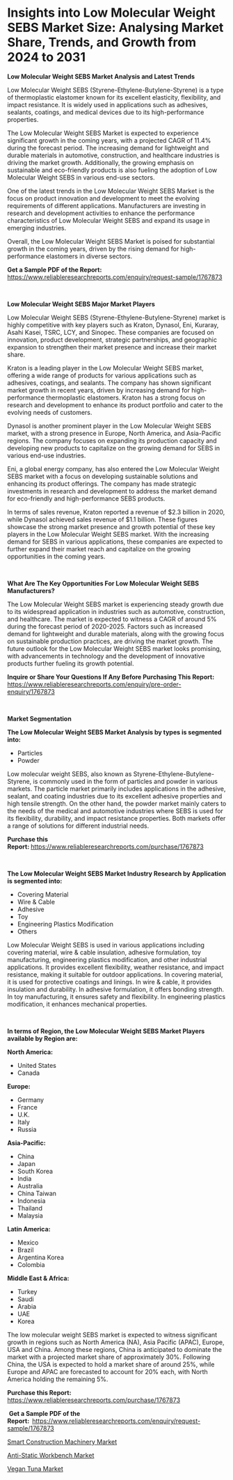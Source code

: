 <p><h1>Insights into Low Molecular Weight SEBS Market Size: Analysing Market Share, Trends, and Growth from 2024 to 2031</h1></p><p><strong>Low Molecular Weight SEBS Market Analysis and Latest Trends</strong></p>
<p><p>Low Molecular Weight SEBS (Styrene-Ethylene-Butylene-Styrene) is a type of thermoplastic elastomer known for its excellent elasticity, flexibility, and impact resistance. It is widely used in applications such as adhesives, sealants, coatings, and medical devices due to its high-performance properties.</p><p>The Low Molecular Weight SEBS Market is expected to experience significant growth in the coming years, with a projected CAGR of 11.4% during the forecast period. The increasing demand for lightweight and durable materials in automotive, construction, and healthcare industries is driving the market growth. Additionally, the growing emphasis on sustainable and eco-friendly products is also fueling the adoption of Low Molecular Weight SEBS in various end-use sectors.</p><p>One of the latest trends in the Low Molecular Weight SEBS Market is the focus on product innovation and development to meet the evolving requirements of different applications. Manufacturers are investing in research and development activities to enhance the performance characteristics of Low Molecular Weight SEBS and expand its usage in emerging industries.</p><p>Overall, the Low Molecular Weight SEBS Market is poised for substantial growth in the coming years, driven by the rising demand for high-performance elastomers in diverse sectors.</p></p>
<p><strong>Get a Sample PDF of the Report:&nbsp;</strong> <a href="https://www.reliableresearchreports.com/enquiry/request-sample/1767873">https://www.reliableresearchreports.com/enquiry/request-sample/1767873</a></p>
<p>&nbsp;</p>
<p><strong>Low Molecular Weight SEBS Major Market Players</strong></p>
<p><p>Low Molecular Weight SEBS (Styrene-Ethylene-Butylene-Styrene) market is highly competitive with key players such as Kraton, Dynasol, Eni, Kuraray, Asahi Kasei, TSRC, LCY, and Sinopec. These companies are focused on innovation, product development, strategic partnerships, and geographic expansion to strengthen their market presence and increase their market share.</p><p>Kraton is a leading player in the Low Molecular Weight SEBS market, offering a wide range of products for various applications such as adhesives, coatings, and sealants. The company has shown significant market growth in recent years, driven by increasing demand for high-performance thermoplastic elastomers. Kraton has a strong focus on research and development to enhance its product portfolio and cater to the evolving needs of customers.</p><p>Dynasol is another prominent player in the Low Molecular Weight SEBS market, with a strong presence in Europe, North America, and Asia-Pacific regions. The company focuses on expanding its production capacity and developing new products to capitalize on the growing demand for SEBS in various end-use industries.</p><p>Eni, a global energy company, has also entered the Low Molecular Weight SEBS market with a focus on developing sustainable solutions and enhancing its product offerings. The company has made strategic investments in research and development to address the market demand for eco-friendly and high-performance SEBS products.</p><p>In terms of sales revenue, Kraton reported a revenue of $2.3 billion in 2020, while Dynasol achieved sales revenue of $1.1 billion. These figures showcase the strong market presence and growth potential of these key players in the Low Molecular Weight SEBS market. With the increasing demand for SEBS in various applications, these companies are expected to further expand their market reach and capitalize on the growing opportunities in the coming years.</p></p>
<p>&nbsp;</p>
<p><strong>What Are The Key Opportunities For Low Molecular Weight SEBS Manufacturers?</strong></p>
<p><p>The Low Molecular Weight SEBS market is experiencing steady growth due to its widespread application in industries such as automotive, construction, and healthcare. The market is expected to witness a CAGR of around 5% during the forecast period of 2020-2025. Factors such as increased demand for lightweight and durable materials, along with the growing focus on sustainable production practices, are driving the market growth. The future outlook for the Low Molecular Weight SEBS market looks promising, with advancements in technology and the development of innovative products further fueling its growth potential.</p></p>
<p><strong>Inquire or Share Your Questions If Any Before Purchasing This Report:</strong> <a href="https://www.reliableresearchreports.com/enquiry/pre-order-enquiry/1767873">https://www.reliableresearchreports.com/enquiry/pre-order-enquiry/1767873</a></p>
<p>&nbsp;</p>
<p><strong>Market Segmentation</strong></p>
<p><strong>The Low Molecular Weight SEBS Market Analysis by types is segmented into:</strong></p>
<p><ul><li>Particles</li><li>Powder</li></ul></p>
<p><p>Low molecular weight SEBS, also known as Styrene-Ethylene-Butylene-Styrene, is commonly used in the form of particles and powder in various markets. The particle market primarily includes applications in the adhesive, sealant, and coating industries due to its excellent adhesive properties and high tensile strength. On the other hand, the powder market mainly caters to the needs of the medical and automotive industries where SEBS is used for its flexibility, durability, and impact resistance properties. Both markets offer a range of solutions for different industrial needs.</p></p>
<p><strong>Purchase this Report:&nbsp;</strong><a href="https://www.reliableresearchreports.com/purchase/1767873">https://www.reliableresearchreports.com/purchase/1767873</a></p>
<p>&nbsp;</p>
<p><strong>The Low Molecular Weight SEBS Market Industry Research by Application is segmented into:</strong></p>
<p><ul><li>Covering Material</li><li>Wire & Cable</li><li>Adhesive</li><li>Toy</li><li>Engineering Plastics Modification</li><li>Others</li></ul></p>
<p><p>Low Molecular Weight SEBS is used in various applications including covering material, wire & cable insulation, adhesive formulation, toy manufacturing, engineering plastics modification, and other industrial applications. It provides excellent flexibility, weather resistance, and impact resistance, making it suitable for outdoor applications. In covering material, it is used for protective coatings and linings. In wire & cable, it provides insulation and durability. In adhesive formulation, it offers bonding strength. In toy manufacturing, it ensures safety and flexibility. In engineering plastics modification, it enhances mechanical properties.</p></p>
<p>&nbsp;</p>
<p><strong>In terms of Region, the Low Molecular Weight SEBS Market Players available by Region are:</strong></p>
<p>
    <p> <strong> North America: </strong>
        <ul>
            <li>United States</li>
            <li>Canada</li>
        </ul>
        </p> 
    <p> <strong> Europe: </strong>
        <ul>
            <li>Germany</li>
            <li>France</li>
            <li>U.K.</li>
            <li>Italy</li>
            <li>Russia</li>
        </ul>
        </p> 
    <p> <strong> Asia-Pacific: </strong>
        <ul>
            <li>China</li>
            <li>Japan</li>
            <li>South Korea</li>
            <li>India</li>
            <li>Australia</li>
            <li>China Taiwan</li>
            <li>Indonesia</li>
            <li>Thailand</li>
            <li>Malaysia</li>
        </ul>
        </p> 
    <p> <strong> Latin America: </strong>
        <ul>
            <li>Mexico</li>
            <li>Brazil</li>
            <li>Argentina Korea</li>
            <li>Colombia</li>
        </ul>
        </p> 
    <p> <strong> Middle East & Africa: </strong>
        <ul>
            <li>Turkey</li>
            <li>Saudi</li>
            <li>Arabia</li>
            <li>UAE</li>
            <li>Korea</li>
        </ul>
    </p>
    </p>
<p><p>The low molecular weight SEBS market is expected to witness significant growth in regions such as North America (NA), Asia Pacific (APAC), Europe, USA and China. Among these regions, China is anticipated to dominate the market with a projected market share of approximately 30%. Following China, the USA is expected to hold a market share of around 25%, while Europe and APAC are forecasted to account for 20% each, with North America holding the remaining 5%.</p></p>
<p><strong>Purchase this Report: </strong><a href="https://www.reliableresearchreports.com/purchase/1767873">https://www.reliableresearchreports.com/purchase/1767873</a></p>
<p>&nbsp;<strong>Get a Sample PDF of the Report:&nbsp;&nbsp;</strong><a href="https://www.reliableresearchreports.com/enquiry/request-sample/1767873">https://www.reliableresearchreports.com/enquiry/request-sample/1767873</a></p>
<p><strong></strong></p>
<p><p><a href="https://changeable-paste-463.notion.site/Smart-Construction-Machinery-Market-Provides-a-Comprehensive-Analysis-Including-a-Macro-Overview-of--5e8cbf56d1934d15b2a758113c0f24c0">Smart Construction Machinery Market</a></p><p><a href="https://florentine-yuzu-f42.notion.site/Anti-Static-Workbench-Market-Research-Report-Unlocks-Analysis-on-the-Market-Financial-Status-Market-848f29d4be8c4631b949196d6f889936">Anti-Static Workbench Market</a></p><p><a href="https://view.publitas.com/reportprime-1/vegan-tuna-market-size-growth-and-forecast-from-2024-2031/">Vegan Tuna Market</a></p></p>